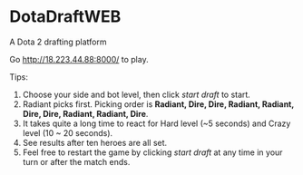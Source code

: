 # DotaDraftWEB
A Dota 2 drafting platform

Go http://18.223.44.88:8000/ to play.

Tips:
1. Choose your side and bot level, then click *start draft* to start.
2. Radiant picks first. Picking order is **Radiant, Dire, Dire, Radiant, Radiant, Dire, Dire, Radiant, Radiant, Dire**.
3. It takes quite a long time to react for Hard level (~5 seconds) and Crazy level (10 ~ 20 seconds).
4. See results after ten heroes are all set.
5. Feel free to restart the game by clicking *start draft* at any time in your turn or after the match ends.
